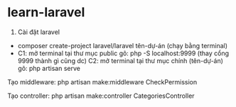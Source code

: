 # learn-laravel
1. Cài đặt laravel
- composer create-project laravel/laravel tên-dự-án (chạy bằng terminal)
- C1: mở terminal tại thư mục public gõ: php -S localhost:9999 (thay cổng 9999 thành gì cũng dc)
  C2: mở terminal tại thư mục chính (tên-dự-án) gõ: php artisan serve

Tạo middleware: php artisan make:middleware CheckPermission

Tạo controller: php artisan make:controller CategoriesController